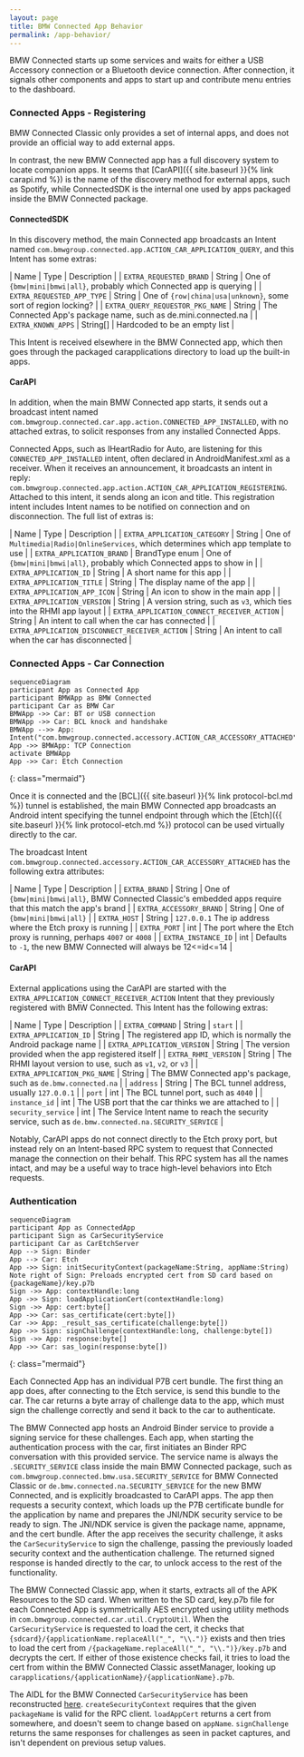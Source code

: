 ```yaml
---
layout: page
title: BMW Connected App Behavior
permalink: /app-behavior/
---
```


BMW Connected starts up some services and waits for either a USB Accessory connection or a Bluetooth device connection. After connection, it signals other components and apps to start up and contribute menu entries to the dashboard.

### Connected Apps - Registering

BMW Connected Classic only provides a set of internal apps, and does not provide an official way to add external apps.

In contrast, the new BMW Connected app has a full discovery system to locate companion apps. It seems that [CarAPI]({{ site.baseurl }}{% link carapi.md %}) is the name of the discovery method for external apps, such as Spotify, while ConnectedSDK is the internal one used by apps packaged inside the BMW Connected package.

#### ConnectedSDK

In this discovery method, the main Connected app broadcasts an Intent named `com.bmwgroup.connected.app.ACTION_CAR_APPLICATION_QUERY`, and this Intent has some extras:

| Name | Type | Description |
| `EXTRA_REQUESTED_BRAND` | String | One of `{bmw|mini|bmwi|all}`, probably which Connected app is querying |
| `EXTRA_REQUESTED_APP_TYPE` | String | One of `{row|china|usa|unknown}`, some sort of region locking? |
| `EXTRA_QUERY_REQUESTOR_PKG_NAME` | String | The Connected App's package name, such as de.mini.connected.na |
| `EXTRA_KNOWN_APPS` | String[] | Hardcoded to be an empty list |

This Intent is received elsewhere in the BMW Connected app, which then goes through the packaged carapplications directory to load up the built-in apps.

#### CarAPI

In addition, when the main BMW Connected app starts, it sends out a broadcast intent named `com.bmwgroup.connected.car.app.action.CONNECTED_APP_INSTALLED`, with no attached extras, to solicit responses from any installed Connected Apps.

Connected Apps, such as IHeartRadio for Auto, are listening for this `CONNECTED_APP_INSTALLED` intent, often declared in AndroidManifest.xml as a receiver. When it receives an announcement, it broadcasts an intent in reply: `com.bmwgroup.connected.app.action.ACTION_CAR_APPLICATION_REGISTERING`. Attached to this intent, it sends along an icon and title. This registration intent includes Intent names to be notified on connection and on disconnection. The full list of extras is:

| Name | Type | Description |
| `EXTRA_APPLICATION_CATEGORY` | String | One of `Multimedia|Radio|OnlineServices`, which determines which app template to use |
| `EXTRA_APPLICATION_BRAND` | BrandType enum | One of `{bmw|mini|bmwi|all}`, probably which Connected apps to show in |
| `EXTRA_APPLICATION_ID` | String | A short name for this app |
| `EXTRA_APPLICATION_TITLE` | String | The display name of the app |
| `EXTRA_APPLICATION_APP_ICON` | String | An icon to show in the main app |
| `EXTRA_APPLICATION_VERSION` | String | A version string, such as `v3`, which ties into the RHMI app layout |
| `EXTRA_APPLICATION_CONNECT_RECEIVER_ACTION` | String | An intent to call when the car has connected |
| `EXTRA_APPLICATION_DISCONNECT_RECEIVER_ACTION` | String | An intent to call when the car has disconnected |

### Connected Apps - Car Connection

```
sequenceDiagram
participant App as Connected App
participant BMWApp as BMW Connected
participant Car as BMW Car
BMWApp ->> Car: BT or USB connection
BMWApp ->> Car: BCL knock and handshake
BMWApp -->> App: Intent("com.bmwgroup.connected.accessory.ACTION_CAR_ACCESSORY_ATTACHED")
App ->> BMWApp: TCP Connection
activate BMWApp
App ->> Car: Etch Connection
```
{: class="mermaid"}

Once it is connected and the [BCL]({{ site.baseurl }}{% link protocol-bcl.md %}) tunnel is established, the main BMW Connected app broadcasts an Android intent specifying the tunnel endpoint through which the [Etch]({{ site.baseurl }}{% link protocol-etch.md %}) protocol can be used virtually directly to the car.

The broadcast Intent `com.bmwgroup.connected.accessory.ACTION_CAR_ACCESSORY_ATTACHED` has the following extra attributes:

| Name | Type | Description |
| `EXTRA_BRAND` | String | One of `{bmw|mini|bmwi|all}`, BMW Connected Classic's embedded apps require that this match the app's brand |
| `EXTRA_ACCESSORY_BRAND` | String | One of `{bmw|mini|bmwi|all}` |
| `EXTRA_HOST` | String | `127.0.0.1` The ip address where the Etch proxy is running |
| `EXTRA_PORT` | int | The port where the Etch proxy is running, perhaps `4007` or `4008` |
| `EXTRA_INSTANCE_ID` | int | Defaults to `-1`, the new BMW Connected will always be 12<=id<=14 |

#### CarAPI

External applications using the CarAPI are started with the `EXTRA_APPLICATION_CONNECT_RECEIVER_ACTION` Intent that they previously registered with BMW Connected. This Intent has the following extras:

| Name | Type | Description |
| `EXTRA_COMMAND` | String | `start` |
| `EXTRA_APPLICATION_ID` | String | The registered app ID, which is normally the Android package name |
| `EXTRA_APPLICATION_VERSION` | String | The version provided when the app registered itself |
| `EXTRA_RHMI_VERSION` | String | The RHMI layout version to use, such as `v1`, `v2`, or `v3` |
| `EXTRA_APPLICATION_PKG_NAME` | String | The BMW Connected app's package, such as `de.bmw.connected.na` |
| `address` | String | The BCL tunnel address, usually `127.0.0.1` |
| `port` | int | The BCL tunnel port, such as `4040` |
| `instance_id` | int | The USB port that the car thinks we are attached to |
| `security_service` | int | The Service Intent name to reach the security service, such as `de.bmw.connected.na.SECURITY_SERVICE` |

Notably, CarAPI apps do not connect directly to the Etch proxy port, but instead rely on an Intent-based RPC system to request that Connected manage the connection on their behalf. This RPC system has all the names intact, and may be a useful way to trace high-level behaviors into Etch requests.

### Authentication

```
sequenceDiagram
participant App as ConnectedApp
participant Sign as CarSecurityService
participant Car as CarEtchServer
App --> Sign: Binder
App --> Car: Etch
App ->> Sign: initSecurityContext(packageName:String, appName:String)
Note right of Sign: Preloads encrypted cert from SD card based on {packageName}/key.p7b
Sign ->> App: contextHandle:long
App ->> Sign: loadApplicationCert(contextHandle:long)
Sign ->> App: cert:byte[]
App ->> Car: sas_certificate(cert:byte[])
Car ->> App: _result_sas_certificate(challenge:byte[])
App ->> Sign: signChallenge(contextHandle:long, challenge:byte[])
Sign ->> App: response:byte[]
App ->> Car: sas_login(response:byte[])
```
{: class="mermaid"}

Each Connected App has an individual P7B cert bundle. The first thing an app does, after connecting to the Etch service, is send this bundle to the car. The car returns a byte array of challenge data to the app, which must sign the challenge correctly and send it back to the car to authenticate.

The BMW Connected app hosts an Android Binder service to provide a signing service for these challenges. Each app, when starting the authentication process with the car, first initiates an Binder RPC conversation with this provided service. The service name is always the `.SECURITY_SERVICE` class inside the main BMW Connected package, such as `com.bmwgroup.connected.bmw.usa.SECURITY_SERVICE` for BMW Connected Classic or `de.bmw.connected.na.SECURITY_SERVICE` for the new BMW Connected, and is explicitly broadcasted to CarAPI apps. The app then requests a security context, which loads up the P7B certificate bundle for the application by name and prepares the JNI/NDK security service to be ready to sign. The JNI/NDK service is given the package name, appname, and the cert bundle. After the app receives the security challenge, it asks the `CarSecurityService` to sign the challenge, passing the previously loaded security context and the authentication challenge. The returned signed response is handed directly to the car, to unlock access to the rest of the functionality.

The BMW Connected Classic app, when it starts, extracts all of the APK Resources to the SD card. When written to the SD card, key.p7b file for each Connected App is symmetrically AES encrypted using utility methods in `com.bmwgroup.connected.car.util.CryptoUtil`. When the `CarSecurityService` is requested to load the cert, it checks that `{sdcard}/{applicationName.replaceAll("_", "\\.")}` exists and then tries to load the cert from `/{packageName.replaceAll("_", "\\.")}/key.p7b` and decrypts the cert. If either of those existence checks fail, it tries to load the cert from within the BMW Connected Classic assetManager, looking up `carapplications/{applicationName}/{applicationName}.p7b`.

The AIDL for the BMW Connected `CarSecurityService` has been reconstructed [here](https://github.com/hufman/BMWConnectedAnalysis/tree/master/aidl/com/bmwgroup/connected/internal/ICarSecurityService.aidl). `createSecurityContext` requires that the given `packageName` is valid for the RPC client. `loadAppCert` returns a cert from somewhere, and doesn't seem to change based on `appName`. `signChallenge` returns the same responses for challenges as seen in packet captures, and isn't dependent on previous setup values.
